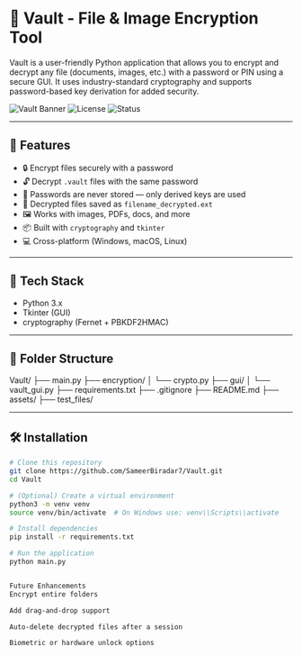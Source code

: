 # 🔐 Vault - File & Image Encryption Tool

Vault is a user-friendly Python application that allows you to encrypt and decrypt any file (documents, images, etc.) with a password or PIN using a secure GUI. It uses industry-standard cryptography and supports password-based key derivation for added security.

![Vault Banner](https://img.shields.io/badge/Built%20With-Python%203-blue?style=flat&logo=python)
![License](https://img.shields.io/badge/License-MIT-green.svg)
![Status](https://img.shields.io/badge/Status-Stable-brightgreen)

---

## 🚀 Features

- 🔒 Encrypt files securely with a password
- 🔓 Decrypt `.vault` files with the same password
- 🧠 Passwords are never stored — only derived keys are used
- 💾 Decrypted files saved as `filename_decrypted.ext`
- 🖼️ Works with images, PDFs, docs, and more
- 📦 Built with `cryptography` and `tkinter`
- 💻 Cross-platform (Windows, macOS, Linux)

---

## 🧰 Tech Stack

- Python 3.x
- Tkinter (GUI)
- cryptography (Fernet + PBKDF2HMAC)

---

## 📁 Folder Structure

Vault/
├── main.py
├── encryption/
│ └── crypto.py
├── gui/
│ └── vault_gui.py
├── requirements.txt
├── .gitignore
├── README.md
├── assets/
├── test_files/


---

## 🛠️ Installation

```bash
# Clone this repository
git clone https://github.com/SameerBiradar7/Vault.git
cd Vault

# (Optional) Create a virtual environment
python3 -m venv venv
source venv/bin/activate  # On Windows use: venv\\Scripts\\activate

# Install dependencies
pip install -r requirements.txt

# Run the application
python main.py


Future Enhancements
Encrypt entire folders

Add drag-and-drop support

Auto-delete decrypted files after a session

Biometric or hardware unlock options

